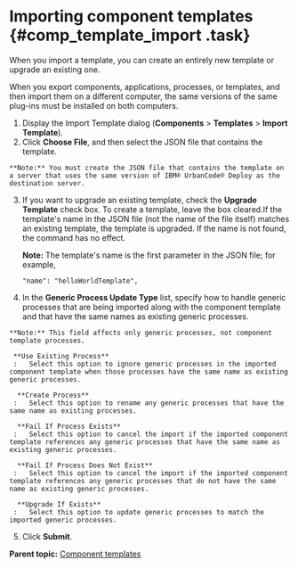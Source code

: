 # Importing component templates {#comp_template_import .task}

When you import a template, you can create an entirely new template or upgrade an existing one.

When you export components, applications, processes, or templates, and then import them on a different computer, the same versions of the same plug-ins must be installed on both computers.

1.  Display the Import Template dialog \(**Components** \> **Templates** \> **Import Template**\).
2.   Click **Choose File**, and then select the JSON file that contains the template. 

    **Note:** You must create the JSON file that contains the template on a server that uses the same version of IBM® UrbanCode® Deploy as the destination server.

3.  If you want to upgrade an existing template, check the **Upgrade Template** check box. To create a template, leave the box cleared.If the template's name in the JSON file \(not the name of the file itself\) matches an existing template, the template is upgraded. If the name is not found, the command has no effect.

    **Note:** The template's name is the first parameter in the JSON file; for example,

    ```
    "name": "helloWorldTemplate",
    ```

4.   In the **Generic Process Update Type** list, specify how to handle generic processes that are being imported along with the component template and that have the same names as existing generic processes. 

    **Note:** This field affects only generic processes, not component template processes.

     **Use Existing Process**
     :   Select this option to ignore generic processes in the imported component template when those processes have the same name as existing generic processes.

      **Create Process**
     :   Select this option to rename any generic processes that have the same name as existing processes.

      **Fail If Process Exists**
     :   Select this option to cancel the import if the imported component template references any generic processes that have the same name as existing generic processes.

      **Fail If Process Does Not Exist**
     :   Select this option to cancel the import if the imported component template references any generic processes that do not have the same name as existing generic processes.

      **Upgrade If Exists**
     :   Select this option to update generic processes to match the imported generic processes.

 5.  Click **Submit**.

**Parent topic:** [Component templates](../topics/comp_template.md)

